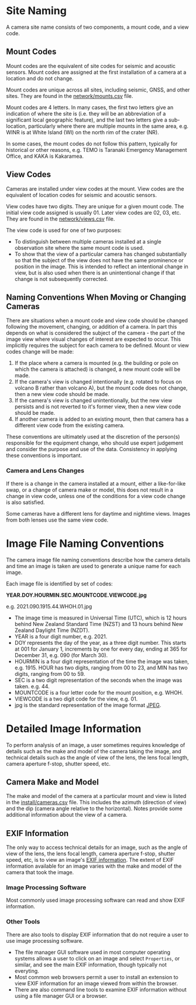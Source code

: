 # Site Naming

A camera site name consists of two components, a mount code, and a view code.

## Mount Codes

Mount codes are the equivalent of site codes for seismic and acoustic sensors. Mount codes are assigned at the first installation of a camera at a location and do not change.

Mount codes are unique across all sites, including seismic, GNSS, and other sites. They are found in the [network/mounts.csv](https://github.com/GeoNet/delta/blob/main/network/mounts.csv) file.

Mount codes are 4 letters. In many cases, the first two letters give an indication of where the site is (i.e. they will be an abbreviation of a significant local geographic feature), and the last two letters give a sub-location, particularly where there are multiple mounts in the same area, e.g. WINR is at White Island (WI) on the north rim of the crater (NR).

In some cases, the mount codes do not follow this pattern, typically for historical or other reasons, e.g. TEMO is Taranaki Emergency Management Office, and KAKA is Kakaramea.

## View Codes

Cameras are installed under view codes at the mount. View codes are the equivalent of location codes for seismic and acoustic sensors.

View codes have two digits. They are unique for a given mount code. The initial view code assigned is usually 01. Later view codes are 02, 03, etc. They are found in the [network/views.csv](https://github.com/GeoNet/delta/blob/main/network/views.csv) file.

The view code is used for one of two purposes:
- To distinguish between multiple cameras installed at a single observation site where the same mount code is used.
- To show that the view of a particular camera has changed substantially so that the subject of the view does not have the same prominence or position in the image. This is intended to reflect an intentional change in view, but is also used when there is an unintentional change if that change is not subsequently corrected.

## Naming Conventions When Moving or Changing Cameras

There are situations when a mount code and view code should be changed following the movement, changing, or addition of a camera. In part this depends on what is considered the subject of the camera - the part of the image view where visual changes of interest are expected to occur. This implicitly requires the subject for each camera to be defined. Mount or view codes change will be made:
1. If the place where a camera is mounted (e.g. the building or pole on which the camera is attached) is changed, a new mount code will be made.
1. If the camera's view is changed intentionally (e.g. rotated to focus on volcano B rather than volcano A), but the mount code does not change, then a new view code should be made.
1. If the camera's view is changed unintentionally, but the new view persists and is not reverted to it's former view, then a new view code should be made.
1. If another camera is added to an existing mount, then that camera has a different view code from the existing camera.

These conventions are ultimately used at the discretion of the person(s) responsible for the equipment change, who should use expert judgement and consider the purpose and use of the data. Consistency in applying these conventions is important.

### Camera and Lens Changes

If there is a change in the camera installed at a mount, either a like-for-like swap, or a change of camera make or model, this does not result in a change in view code, unless one of the conditions for a view code change is also satisfied.

Some cameras have a different lens for daytime and nightime views. Images from both lenses use the same view code.

# Image File Naming Conventions

The camera image file naming conventions describe how the camera details and time an image is taken are used to generate a unique name for each image.

Each image file is identified by set of codes:

__YEAR.DOY.HOURMIN.SEC.MOUNTCODE.VIEWCODE.jpg__

e.g. 2021.090.1915.44.WHOH.01.jpg

- The image time is measured in Universal Time (UTC), which is 12 hours behind New Zealand Standard Time (NZST) and 13 hours behind New Zealand Daylight Time (NZDT).
- YEAR is a four digit number, e.g. 2021.
- DOY represents the day of the year, as a three digit number. This starts at 001 for January 1, increments by one for every day, ending at 365 for December 31, e.g. 090 (for March 30).
- HOURMIN is a four digit representation of the time the image was taken, e.g. 1915. HOUR has two digits, ranging from 00 to 23, and MIN has two digits, ranging from 00 to 59.
- SEC is a two digit representation of the seconds when the image was taken. e.g. 44.
- MOUNTCODE is a four letter code for the mount position, e.g. WHOH.
- VIEWCODE is a two digit code for the view, e.g. 01.
- jpg is the standard representation of the image format [JPEG](https://en.wikipedia.org/wiki/JPEG).

# Detailed Image Information

To perform analysis of an image, a user sometimes requires knowledge of details such as the make and model of the camera taking the image, and technical details such as the angle of view of the lens, the lens focal length, camera aperture f-stop, shutter speed, etc.

## Camera Make and Model

The make and model of the camera at a particular mount and view is listed in the [install/cameras.csv](https://github.com/GeoNet/delta/blob/main/install/cameras.csv) file. This includes the azimuth (direction of view) and the dip (camera angle relative to the horizontal). Notes provide some additional information about the view of a camera.

## EXIF Information

The only way to access technical details for an image, such as the angle of view of the lens, the lens focal length, camera aperture f-stop, shutter speed, etc, is to view an image's [EXIF information](https://en.wikipedia.rg/wiki/Exif). The extent of EXIF information available for an image varies with the make and model of the camera that took the image.

### Image Processing Software

Most commonly used image processing software can read and show EXIF information.

### Other Tools

There are also tools to display EXIF information that do not require a user to use image processing software.

- The file manager GUI software used in most computer operating systems allows a user to click on an image and select `Properties`, or similar, and see the main EXIF information, though typically not everyting.
- Most common web browsers permit a user to install an extension to view EXIF information for an image viewed from within the browser.
- There are also command line tools to examine EXIF information without using a file manager GUI or a browser.
